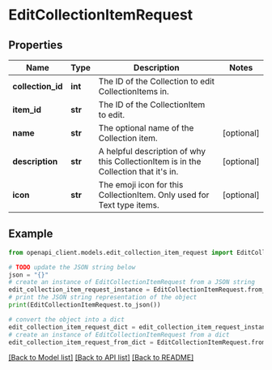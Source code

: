 # EditCollectionItemRequest


## Properties

Name | Type | Description | Notes
------------ | ------------- | ------------- | -------------
**collection_id** | **int** | The ID of the Collection to edit CollectionItems in. | 
**item_id** | **str** | The ID of the CollectionItem to edit. | 
**name** | **str** | The optional name of the Collection item. | [optional] 
**description** | **str** | A helpful description of why this CollectionItem is in the Collection that it&#39;s in. | [optional] 
**icon** | **str** | The emoji icon for this CollectionItem. Only used for Text type items. | [optional] 

## Example

```python
from openapi_client.models.edit_collection_item_request import EditCollectionItemRequest

# TODO update the JSON string below
json = "{}"
# create an instance of EditCollectionItemRequest from a JSON string
edit_collection_item_request_instance = EditCollectionItemRequest.from_json(json)
# print the JSON string representation of the object
print(EditCollectionItemRequest.to_json())

# convert the object into a dict
edit_collection_item_request_dict = edit_collection_item_request_instance.to_dict()
# create an instance of EditCollectionItemRequest from a dict
edit_collection_item_request_from_dict = EditCollectionItemRequest.from_dict(edit_collection_item_request_dict)
```
[[Back to Model list]](../README.md#documentation-for-models) [[Back to API list]](../README.md#documentation-for-api-endpoints) [[Back to README]](../README.md)



